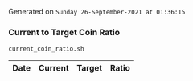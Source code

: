 Generated on `Sunday 26-September-2021 at 01:36:15`

### Current to Target Coin Ratio
`current_coin_ratio.sh`

Date|Current|Target|Ratio
---|---|---|---
